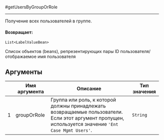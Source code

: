 #getUsersByGroupOrRole

---

Получение всех пользователей в группе.

#### Возвращает:

`List<LabelValueBean>`

Список объектов (beans), репрезентирующих пары ID пользователя/отображаемое имя пользователя

## Аргументы

|  | Имя аргумента | Описание | Тип значения |
| --- | --- | --- | --- |
| 1 | groupOrRole | Группа или роль, к которой должны принадлежать возвращаемые пользователи. Если этот аргумент пропущен, используется значение `'Ent Case Mgmt Users'`. | `String` |

